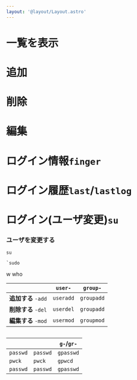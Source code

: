 ```yaml
---
layout: '@layout/Layout.astro'
---
```

# 一覧を表示
# 追加
# 削除
# 編集
# ログイン情報`finger`
# ログイン履歴`last`/`lastlog`
# ログイン(ユーザ変更)`su`
### ユーザを変更する
```shell
su 
```
```shell
`sudo
```

w
who

||`user-`|`group-`|
|---|---|---|
|**追加する** `-add`|`useradd`|`groupadd`|
|**削除する** `-del`|`userdel`|`groupadd`|
|**編集する** `-mod`|`usermod`|`groupmod`|

## 
|||`g-`/`gr-`|
|---|---|---|
|`passwd`|`passwd`|`gpasswd`|
|`pwck`|`pwck`|`gpwcd`|
|`passwd`|`passwd`|`gpasswd`|